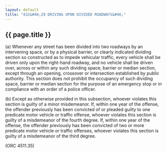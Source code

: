 ```yaml
---
layout: default 
title: "432&#46;29 DRIVING UPON DIVIDED ROADWAYS&#46;"
---
```


{{ page.title }}
----------------

​(a) Whenever any street has been divided into two roadways by an
intervening space, or by a physical barrier, or clearly indicated
dividing section so constructed as to impede vehicular traffic, every
vehicle shall be driven only upon the right-hand roadway, and no vehicle
shall be driven over, across or within any such dividing space, barrier
or median section, except through an opening, crossover or intersection
established by public authority. This section does not prohibit the
occupancy of such dividing space, barrier or median section for the
purpose of an emergency stop or in compliance with an order of a police
officer.

​(b) Except as otherwise provided in this subsection, whoever violates
this section is guilty of a minor misdemeanor. If, within one year of
the offense, the offender previously has been convicted of or pleaded
guilty to one predicate motor vehicle or traffic offense, whoever
violates this section is guilty of a misdemeanor of the fourth degree.
If, within one year of the offense, the offender previously has been
convicted of two or more predicate motor vehicle or traffic offenses,
whoever violates this section is guilty of a misdemeanor of the third
degree.

(ORC 4511.35)
